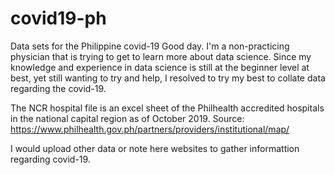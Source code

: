 # covid19-ph
Data sets for the Philippine covid-19
Good day. I'm a non-practicing physician that is trying to get to learn more about data science.
Since my knowledge and experience in data science is still at the beginner level at best,
yet still wanting to try and help, I resolved to try my best to collate data regarding the covid-19.

The NCR hospital file is an excel sheet of the Philhealth accredited hospitals in the national capital region
as of October 2019.
Source: https://www.philhealth.gov.ph/partners/providers/institutional/map/

I would upload other data or note here websites to gather informattion regarding covid-19.
